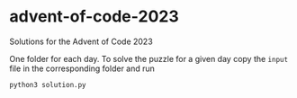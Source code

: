 # advent-of-code-2023
Solutions for the Advent of Code 2023

One folder for each day.
To solve the puzzle for a given day copy the `input` file in the corresponding folder and run
```
python3 solution.py
```
